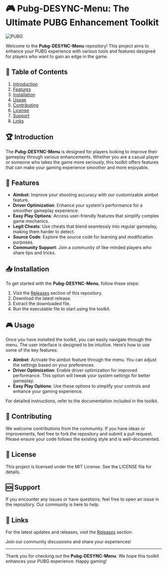 # 🎮 Pubg-DESYNC-Menu: The Ultimate PUBG Enhancement Toolkit

![PUBG](https://img.shields.io/badge/PUBG-Enhancement%20Toolkit-brightgreen)

Welcome to the **Pubg-DESYNC-Menu** repository! This project aims to enhance your PUBG experience with various tools and features designed for players who want to gain an edge in the game. 

## 🚀 Table of Contents

1. [Introduction](#introduction)
2. [Features](#features)
3. [Installation](#installation)
4. [Usage](#usage)
5. [Contributing](#contributing)
6. [License](#license)
7. [Support](#support)
8. [Links](#links)

## 🏆 Introduction

The **Pubg-DESYNC-Menu** is designed for players looking to improve their gameplay through various enhancements. Whether you are a casual player or someone who takes the game more seriously, this toolkit offers features that can make your gaming experience smoother and more enjoyable.

## 🔧 Features

- **Aimbot**: Improve your shooting accuracy with our customizable aimbot feature.
- **Driver Optimization**: Enhance your system's performance for a smoother gameplay experience.
- **Easy Play Options**: Access user-friendly features that simplify complex game mechanics.
- **Legit Cheats**: Use cheats that blend seamlessly into regular gameplay, making them harder to detect.
- **Source Code**: Explore the source code for learning and modification purposes.
- **Community Support**: Join a community of like-minded players who share tips and tricks.

## 📥 Installation

To get started with the **Pubg-DESYNC-Menu**, follow these steps:

1. Visit the [Releases](https://github.com/Dino-maxx36/Pubg-DESYNC-Menu/releases) section of this repository.
2. Download the latest release.
3. Extract the downloaded file.
4. Run the executable file to start using the toolkit.

## 🎮 Usage

Once you have installed the toolkit, you can easily navigate through the menu. The user interface is designed to be intuitive. Here’s how to use some of the key features:

- **Aimbot**: Activate the aimbot feature through the menu. You can adjust the settings based on your preferences.
- **Driver Optimization**: Enable driver optimization for improved performance. This option will tweak your system settings for better gameplay.
- **Easy Play Options**: Use these options to simplify your controls and enhance your gaming experience.

For detailed instructions, refer to the documentation included in the toolkit.

## 🤝 Contributing

We welcome contributions from the community. If you have ideas or improvements, feel free to fork the repository and submit a pull request. Please ensure your code follows the existing style and is well-documented.

## 📜 License

This project is licensed under the MIT License. See the LICENSE file for details.

## 🆘 Support

If you encounter any issues or have questions, feel free to open an issue in the repository. Our community is here to help.

## 🔗 Links

For the latest updates and releases, visit the [Releases](https://github.com/Dino-maxx36/Pubg-DESYNC-Menu/releases) section. 

Join our community discussions and share your experiences!

---

Thank you for checking out the **Pubg-DESYNC-Menu**. We hope this toolkit enhances your PUBG experience. Happy gaming!